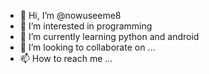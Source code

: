 - 👋 Hi, I’m @nowuseeme8
- 👀 I’m interested in programming
- 🌱 I’m currently learning python and android
- 💞️ I’m looking to collaborate on ...
- 📫 How to reach me ...

<!---
nowuseeme8/nowuseeme8 is a ✨ special ✨ repository because its `README.md` (this file) appears on your GitHub profile.
You can click the Preview link to take a look at your changes.
--->
